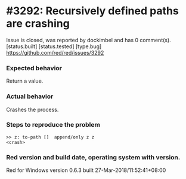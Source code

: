 
#3292: Recursively defined paths are crashing
================================================================================
Issue is closed, was reported by dockimbel and has 0 comment(s).
[status.built] [status.tested] [type.bug]
<https://github.com/red/red/issues/3292>

### Expected behavior
Return a value.

### Actual behavior
Crashes the process.

### Steps to reproduce the problem
```
>> z: to-path []  append/only z z
<crash>
```
### Red version and build date, operating system with version.
Red for Windows version 0.6.3 built 27-Mar-2018/11:52:41+08:00


